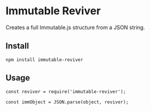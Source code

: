 # Immutable Reviver

Creates a full Immutable.js structure from a JSON string.

## Install

```
npm install immutable-reviver
```

## Usage

```
const reviver = require('immutable-reviver');

const immObject = JSON.parse(object, reviver);
```
